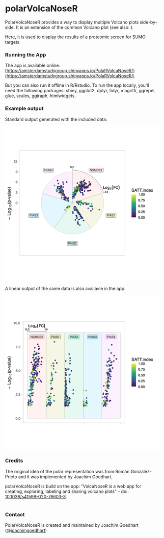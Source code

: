 # polarVolcaNoseR
 
PolarVolcaNoseR provides a way to display multiple Volcano plots side-by-side. It is an extension of the common Volcano plot (see also: ).

Here, it is used to display the results of a proteomic screen for SUMO targets.

### Running the App

The app is available online: [https://amsterdamstudygroup.shinyapps.io/PolaRVolcaNoseR/](https://amsterdamstudygroup.shinyapps.io/PolaRVolcaNoseR/)

But you can also run it offline in R/Rstudio. To run the app locally, you'll need the following packages: shiny, ggplot2, dplyr, tidyr, magrittr, ggrepel, glue, scales, ggiraph, htmlwidgets.

### Example output

Standard output generated with the included data:

![alt text](https://github.com/ScienceParkStudyGroup/polarVolcaNoseR/blob/main/polarVolcano.png "Output")

A linear output of the same data is also availavle in the app:

![alt text](https://github.com/ScienceParkStudyGroup/polarVolcaNoseR/blob/main/linearVolcano.png "Output")



### Credits

The original idea of the polar representation was from Román González-Prieto and it was implemented by Joachim Goedhart.

<p>polarVolcaNoseR is build on the app: "VolcaNoseR is a web app for creating, exploring, labeling and sharing volcano plots" - doi: <a href="https://doi.org/10.1038/s41598-020-76603-3">10.1038/s41598-020-76603-3</a></br>


</br>
  
### Contact

PolarVolcaNoseR is created and maintained by Joachim Goedhart ([@joachimgoedhart](https://twitter.com/joachimgoedhart))
